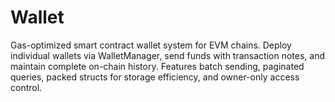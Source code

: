 # Wallet
Gas-optimized smart contract wallet system for EVM chains. Deploy individual wallets via WalletManager, send funds with transaction notes, and maintain complete on-chain history. Features batch sending, paginated queries, packed structs for storage efficiency, and owner-only access control.
